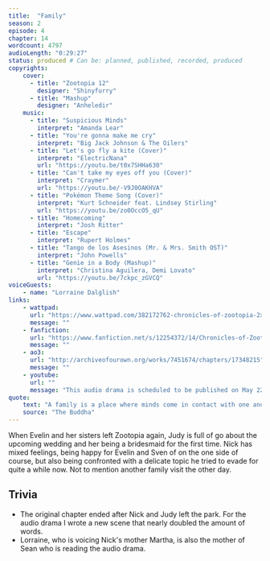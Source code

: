 ```yaml
---
title:  "Family"
season: 2
episode: 4
chapter: 14
wordcount: 4797
audioLength: "0:29:27"
status: produced # Can be: planned, published, recorded, produced
copyrights:
    cover:
      - title: "Zootopia 12"
        designer: "Shinyfurry"
      - title: "Mashup"
        designer: "Anheledir"
    music:
      - title: "Suspicious Minds"
        interpret: "Amanda Lear"
      - title: "You're gonna make me cry"
        interpret: "Big Jack Johnson & The Oilers"
      - title: "Let's go fly a kite (Cover)"
        interpret: "ElectricNana"
        url: "https://youtu.be/t0x7SHHa630"
      - title: "Can't take my eyes off you (Cover)"
        interpret: "Craymer"
        url: "https://youtu.be/-V9J0OAKHVA"
      - title: "Pokémon Theme Song (Cover)"
        interpret: "Kurt Schneider feat. Lindsey Stirling"
        url: "https://youtu.be/zo0OccO5_qU"
      - title: "Homecoming"
        interpret: "Josh Ritter"
      - title: "Escape"
        interpret: "Rupert Holmes"
      - title: "Tango de los Asesinos (Mr. & Mrs. Smith OST)"
        interpret: "John Powells"
      - title: "Genie in a Body (Mashup)"
        interpret: "Christina Aguilera, Demi Lovato"
        url: "https://youtu.be/7ckpc_zGVCQ"
voiceGuests:
    - name: "Lorraine Dalglish"
links:
    - wattpad:
      url: "https://www.wattpad.com/382172762-chronicles-of-zootopia-2x04-family"
      message: ""
    - fanfiction:
      url: "https://www.fanfiction.net/s/12254372/14/Chronicles-of-Zootopia"
      message: ""
    - ao3:
      url: "http://archiveofourown.org/works/7451674/chapters/17348215"
      message: ""
    - youtube:
      url: ""
      message: "This audio drama is scheduled to be published on May 22, 2017!"
quote:
    text: "A family is a place where minds come in contact with one another. If these minds love one another, the home will be as beautiful as a flower garden. But, if these minds get out of harmony with one another, it is like a storm that plays havoc with the garden."
    source: "The Buddha"
---
```

When Evelin and her sisters left Zootopia again, Judy is full of go about the upcoming wedding and her being a bridesmaid for the first time. Nick has mixed feelings, being happy for Evelin and Sven of on the one side of course, but also being confronted with a delicate topic he tried to evade for quite a while now. Not to mention another family visit the other day.

## Trivia
 * The original chapter ended after Nick and Judy left the park. For the audio drama I wrote a new scene that nearly doubled the amount of words.
 * Lorraine, who is voicing Nick's mother Martha, is also the mother of Sean who is reading the audio drama.